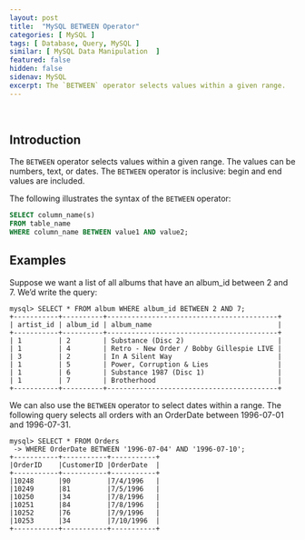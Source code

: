 ```yaml
---
layout: post
title:  "MySQL BETWEEN Operator"
categories: [ MySQL ]
tags: [ Database, Query, MySQL ]
similar: [ MySQL Data Manipulation  ]
featured: false
hidden: false
sidenav: MySQL
excerpt: The `BETWEEN` operator selects values within a given range.
---
```


<br />

## Introduction

The `BETWEEN` operator selects values within a given range. The values can be numbers, text, or dates. The `BETWEEN` operator is inclusive: begin and end values are included. 

The following illustrates the syntax of the `BETWEEN` operator:

```sql
SELECT column_name(s)
FROM table_name
WHERE column_name BETWEEN value1 AND value2;
```


## Examples



Suppose we want a list of all
albums that have an album_id between 2 and 7. We’d write the query:

```
mysql> SELECT * FROM album WHERE album_id BETWEEN 2 AND 7;
+-----------+----------+------------------------------------------+
| artist_id | album_id | album_name                               |
+-----------+----------+------------------------------------------+
| 1         | 2        | Substance (Disc 2)                       |
| 1         | 4        | Retro - New Order / Bobby Gillespie LIVE |
| 3         | 2        | In A Silent Way                          |
| 1         | 5        | Power, Corruption & Lies                 |
| 1         | 6        | Substance 1987 (Disc 1)                  |
| 1         | 7        | Brotherhood                              |
+-----------+----------+------------------------------------------+
```

We can also use the `BETWEEN` operator to select dates within a range. The following query selects all orders with an OrderDate between 1996-07-01 and 1996-07-31.

```
mysql> SELECT * FROM Orders
 -> WHERE OrderDate BETWEEN '1996-07-04' AND '1996-07-10';
+-----------+-----------+-----------+
|OrderID    |CustomerID |OrderDate  |
+-----------+-----------+-----------+
|10248      |90         |7/4/1996   |
|10249 	    |81         |7/5/1996   |
|10250 	    |34         |7/8/1996   |
|10251 	    |84         |7/8/1996   |
|10252 	    |76         |7/9/1996   |
|10253 	    |34         |7/10/1996  |
+-----------+-----------+-----------+
```
